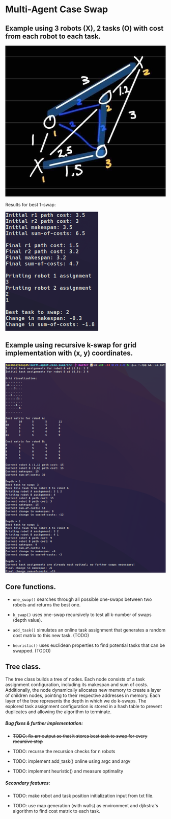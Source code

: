# Multi-Agent Case Swap

## Example using 3 robots (X), 2 tasks (O) with cost from each robot to each task.

![Desc](assets/1-swap.jpg)

Results for best 1-swap:

![Result](assets/results.png)

## Example using recursive k-swap for grid implementation with (x, y) coordinates.

![Example](assets/milestone.png)

## Core functions.

- `one_swap()` searches through all possible one-swaps between two robots and returns the best one.

- `k_swap()` uses one-swap recursively to test all k-number of swaps (depth value).

- `add_task()` simulates an online task assignment that generates a random cost matrix to this new task. (TODO)

- `heuristic()` uses euclidean properties to find potential tasks that can be swapped. (TODO)

## Tree class.

The tree class builds a tree of nodes. Each node consists of a task assignment configuration, including its makespan and sum of costs. Additionally, the node dynamically allocates new memory to create a layer of children nodes, pointing to their respective addresses in memory. Each layer of the tree represents the depth in which we do k-swaps. The explored task assignment configuration is stored in a hash table to prevent duplicates and allowing the algorithm to terminate.

##### Bug fixes & further implementation:
- ~~TODO: fix arr output so that it stores best task to swap for every recursive step~~

- TODO: recurse the recursion checks for n robots

- TODO: implement add_task() online using argc and argv

- TODO: implement heuristic() and measure optimality

##### Secondary features:
- TODO: make robot and task position initialization input from txt file.

- TODO: use map generation (with walls) as environment and djikstra's algorithm to find cost matrix to each task.
